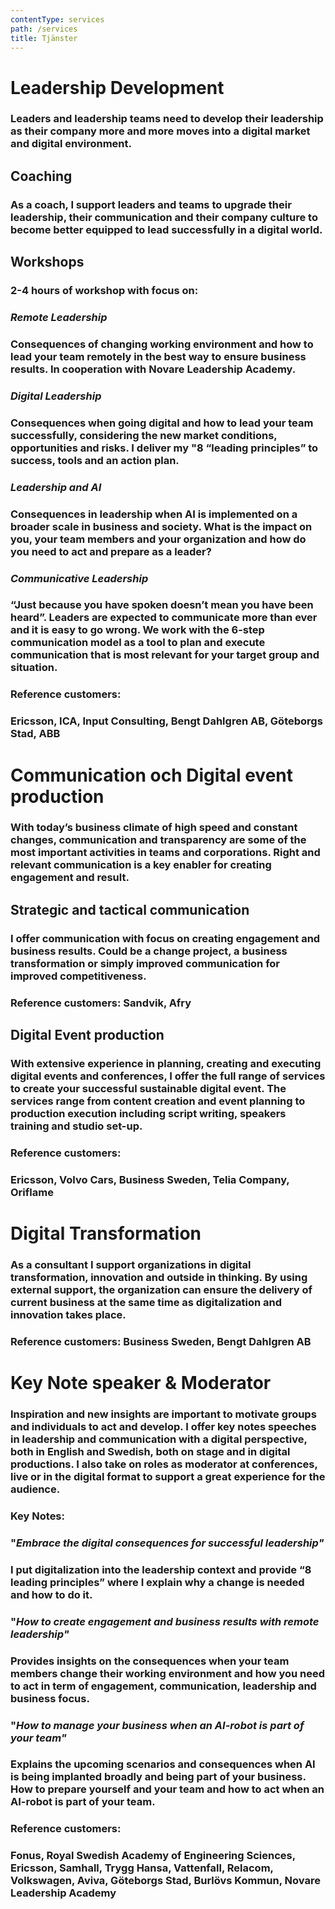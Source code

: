```yaml
---
contentType: services
path: /services
title: Tjänster
---
```

# **Leadership  Development**

### Leaders and leadership teams need to develop their leadership as their company more and more moves into a digital market and digital environment.

## Coaching

### As a coach, I support leaders and teams to upgrade their leadership, their communication and their company culture to become better equipped to lead successfully in a digital world.

## Workshops

### 2-4 hours of workshop with focus on:

### _Remote Leadership_

### Consequences of changing working environment and how to lead your team remotely in the best way to ensure business results. In cooperation with Novare Leadership Academy.

### _Digital Leadership_

### Consequences when going digital and how to lead your team successfully, considering the new market conditions, opportunities and risks. I deliver my "8 “leading principles” to success, tools and an action plan.

### _Leadership and AI_

### Consequences in leadership when AI is implemented on a broader scale in business and society. What is the impact on you, your team members and your organization and how do you need to act and prepare as a leader?

### _Communicative Leadership_

### “Just because you have spoken doesn’t mean you have been heard”. Leaders are expected to communicate more than ever and it is easy to go wrong. We work with the 6-step communication model as a tool to plan and execute communication that is most relevant for your target group and situation.

### Reference customers:

### Ericsson, ICA, Input Consulting, Bengt Dahlgren AB, Göteborgs Stad, ABB

### 

# Communication och Digital event production

### With today’s business climate of high speed and constant changes, communication and transparency are some of the most important activities in teams and corporations. Right and relevant communication is a key enabler for creating engagement and result.

## Strategic and tactical communication

### I offer communication with focus on creating engagement and business results. Could be a change project, a business transformation or simply improved communication for improved competitiveness.

### Reference customers: Sandvik, Afry

## Digital Event production

### With extensive experience in planning, creating and executing digital events and conferences, I offer the full range of services to create your successful sustainable digital event. The services range from content creation and event planning to production execution including script writing, speakers training and studio set-up.

### Reference customers:

### Ericsson, Volvo Cars, Business Sweden, Telia Company, Oriflame

### 

# Digital Transformation

### As a consultant I support organizations in digital transformation, innovation and outside in thinking. By using external support, the organization can ensure the delivery of current business at the same time as digitalization and innovation takes place.

### Reference customers: Business Sweden, Bengt Dahlgren AB

### 

# Key Note speaker & Moderator

### Inspiration and new insights are important to motivate groups and individuals to act and develop. I offer key notes speeches in leadership and communication with a digital perspective, both in English and Swedish, both on stage and in digital productions.  I also take on roles as moderator at conferences, live or in the digital format to support a great experience for the audience.

### Key Notes:

### "_Embrace the digital consequences for successful leadership"_

### I put digitalization into the leadership context and provide “8 leading principles” where I explain why a change is needed and how to do it.

### "_How to create engagement and business results with remote leadership"_

### Provides insights on the consequences when your team members change their working environment and how you need to act in term of engagement, communication, leadership and business focus.

### "_How to manage your business when an AI-robot is part of your team"_

### Explains the upcoming scenarios and consequences when AI is being implanted broadly and being part of your business. How to prepare yourself and your team and how to act when an AI-robot is part of your team.

### Reference customers:

### Fonus, Royal Swedish Academy of Engineering Sciences, Ericsson, Samhall, Trygg Hansa, Vattenfall, Relacom, Volkswagen, Aviva, Göteborgs Stad, Burlövs Kommun, Novare Leadership Academy

### 

###
